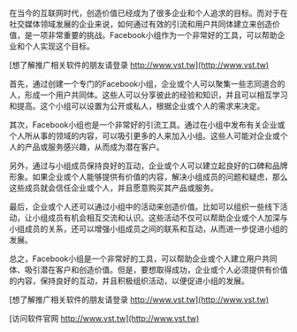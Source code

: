 在当今的互联网时代，创造价值已经成为了很多企业和个人追求的目标。而对于在社交媒体领域发展的企业来说，如何通过有效的引流和用户共同体建立来创造价值，是一项非常重要的挑战。Facebook小组作为一个非常好的工具，可以帮助企业和个人实现这个目标。

[想了解推广相关软件的朋友请登录 http://www.vst.tw](http://www.vst.tw)

首先，通过创建一个专门的Facebook小组，企业或个人可以聚集一些志同道合的人，形成一个用户共同体。这些人可以分享彼此的经验和知识，并且可以相互学习和提高。这个小组可以设置为公开或私人，根据企业或个人的需求来决定。

其次，Facebook小组也是一个非常好的引流工具。通过在小组中发布有关企业或个人所从事的领域的内容，可以吸引更多的人来加入小组。这些人可能对企业或个人的产品或服务感兴趣，从而成为潜在客户。

另外，通过与小组成员保持良好的互动，企业或个人可以建立起良好的口碑和品牌形象。如果企业或个人能够提供有价值的内容，解决小组成员的问题和疑虑，那么这些成员就会信任企业或个人，并且愿意购买其产品或服务。

最后，企业或个人还可以通过小组中的活动来创造价值。比如可以组织一些线下活动，让小组成员有机会相互交流和认识。这些活动不仅可以帮助企业或个人加深与小组成员的关系，还可以增强小组成员之间的联系和互动，从而进一步促进小组的发展。

总之，Facebook小组是一个非常好的工具，可以帮助企业或个人建立用户共同体、吸引潜在客户和创造价值。但是，要想取得成功，企业或个人必须提供有价值的内容，保持良好的互动，并且积极组织活动，以便促进小组的发展。

[想了解推广相关软件的朋友请登录 http://www.vst.tw](http://www.vst.tw)


[访问软件官网 http://www.vst.tw](http://www.vst.tw)
